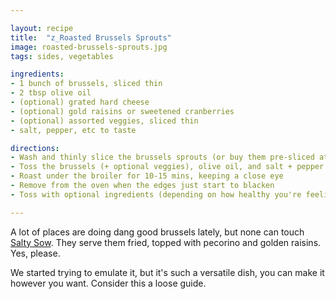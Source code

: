 ```yaml
---

layout: recipe
title:  "z_Roasted Brussels Sprouts"
image: roasted-brussels-sprouts.jpg
tags: sides, vegetables

ingredients:
- 1 bunch of brussels, sliced thin
- 2 tbsp olive oil
- (optional) grated hard cheese
- (optional) gold raisins or sweetened cranberries
- (optional) assorted veggies, sliced thin
- salt, pepper, etc to taste

directions:
- Wash and thinly slice the brussels sprouts (or buy them pre-sliced at HEB or Central Market)
- Toss the brussels (+ optional veggies), olive oil, and salt + pepper on a baking sheet
- Roast under the broiler for 10-15 mins, keeping a close eye
- Remove from the oven when the edges just start to blacken
- Toss with optional ingredients (depending on how healthy you're feeling)

---
```


A lot of places are doing dang good brussels lately, but none can touch [Salty Sow](http://saltysow.com/). They serve them fried, topped with pecorino and golden raisins. Yes, please.

We started trying to emulate it, but it's such a versatile dish, you can make it however you want. Consider this a loose guide.
